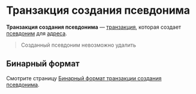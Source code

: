 # Транзакция создания псевдонима

**Транзакция создания псевдонима** — [транзакция](/ru/blockchain/transaction/), которая создает [псевдоним](/ru/blockchain/account/alias) для [адреса](/ru/blockchain/account/address).

> Созданный псевдоним невозможно удалить

## Бинарный формат

Смотрите страницу [Бинарный формат транзакции создания псевдонима](/ru/blockchain/binary-format/transaction-binary-format/create-alias-transaction-binary-format).
